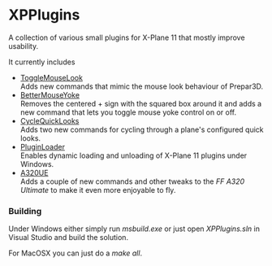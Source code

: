 # XPPlugins
A collection of various small plugins for X-Plane 11 that mostly improve usability.

It currently includes
* [ToggleMouseLook](ToggleMouseLook)<br> Adds new commands that mimic the mouse look behaviour of Prepar3D.
* [BetterMouseYoke](BetterMouseYoke)<br> Removes the centered + sign with the squared box around it and adds a new command that lets you toggle mouse yoke control on or off.
* [CycleQuickLooks](CycleQuickLooks)<br> Adds two new commands for cycling through a plane's configured quick looks.
* [PluginLoader](PluginLoader)<br> Enables dynamic loading and unloading of X-Plane 11 plugins under Windows.
* [A320UE](A320UE)<br> Adds a couple of new commands and other tweaks to the *FF A320 Ultimate* to make it even more enjoyable to fly.

### Building

Under Windows either simply run *msbuild.exe* or just open *XPPlugins.sln* in Visual Studio and build the solution.

For MacOSX you can just do a *make all*.
